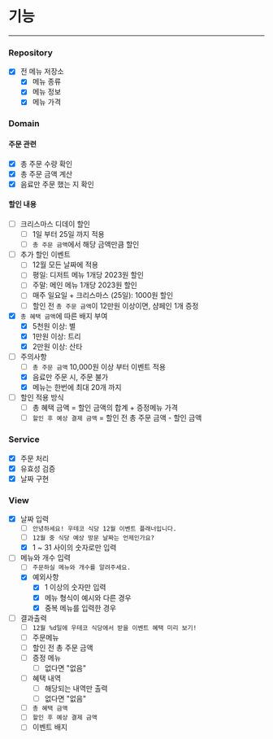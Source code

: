 # 기능

---

### Repository

- [X] 전 메뉴 저장소
    - [X] 메뉴 종류
    - [X] 메뉴 정보
    - [X] 메뉴 가격

### Domain

#### 주문 관련

- [X] 총 주문 수량 확인
- [X] 총 주문 금액 계산
- [X] 음료만 주문 했는 지 확인

#### 할인 내용

- [ ] 크리스마스 디데이 할인
    - [ ] 1일 부터 25일 까지 적용
    - [ ] `총 주문 금액`에서 해당 금액만큼 할인
- [ ] 추가 할인 이벤트
    - [ ] 12월 모든 날짜에 적용
    - [ ] 평일: 디저트 메뉴 1개당 2023원 할인
    - [ ] 주말: 메인 메뉴 1개당 2023원 할인
    - [ ] 매주 일요일 + 크리스마스 (25일): 1000원 할인
    - [ ] 할인 전 `총 주문 금액`이 12만원 이상이면, 샴페인 1개 증정
- [X] `총 혜택 금액`에 따른 배지 부여
    - [X] 5천원 이상: 별
    - [X] 1만원 이상: 트리
    - [X] 2만원 이상: 산타
- [ ] 주의사항
    - [ ] `총 주문 금액` 10,000원 이상 부터 이벤트 적용
    - [X] 음료만 주문 시, 주문 불가
    - [X] 메뉴는 한번에 최대 20개 까지
- [ ] 할인 적용 방식
    - [ ] 총 혜택 금액 = 할인 금액의 합계 + 증정메뉴 가격
    - [ ] `할인 후 예상 결제 금액` = 할인 전 총 주문 금액 - 할인 금액

### Service

- [X] 주문 처리
- [X] 유효성 검증
- [X] 날짜 구현

### View

- [X] 날짜 입력
    - [ ] `안녕하세요! 우테코 식당 12월 이벤트 플래너입니다.`
    - [ ] `12월 중 식당 예상 방문 날짜는 언제인가요?`
    - [X] 1 ~ 31 사이의 숫자로만 입력
- [ ] 메뉴와 개수 입력
    - [ ] `주문하실 메뉴와 개수를 알려주세요.`
    - [X] 예외사항
        - [X] 1 이상의 숫자만 입력
        - [X] 메뉴 형식이 예시와 다른 경우
        - [X] 중복 메뉴를 입력한 경우
- [ ] 결과출력
    - [ ] `12월 %d일에 우테코 식당에서 받을 이벤트 혜택 미리 보기!`
    - [ ] 주문메뉴
    - [ ] 할인 전 총 주문 금액
    - [ ] 증정 메뉴
        - [ ] 없다면 "없음"
    - [ ] 혜택 내역
        - [ ] 해당되는 내역만 출력
        - [ ] 없다면 "없음"
    - [ ] `총 혜택 금액`
    - [ ] `할인 후 예상 결제 금액`
    - [ ] 이벤트 배지